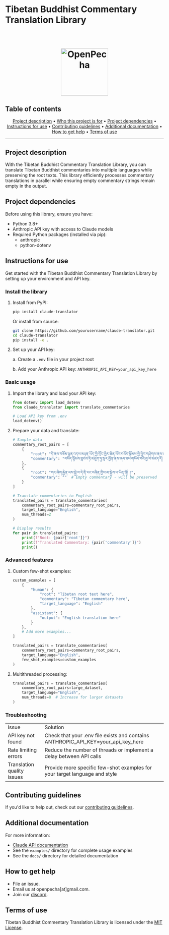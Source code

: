 # Tibetan Buddhist Commentary Translation Library

<h1 align="center">
  <br>
  <a href="https://openpecha.org"><img src="https://avatars.githubusercontent.com/u/82142807?s=400&u=19e108a15566f3a1449bafb03b8dd706a72aebcd&v=4" alt="OpenPecha" width="150"></a>
  <br>
</h1>

## Table of contents
<p align="center">
  <a href="#project-description">Project description</a> •
  <a href="#who-this-project-is-for">Who this project is for</a> •
  <a href="#project-dependencies">Project dependencies</a> •
  <a href="#instructions-for-use">Instructions for use</a> •
  <a href="#contributing-guidelines">Contributing guidelines</a> •
  <a href="#additional-documentation">Additional documentation</a> •
  <a href="#how-to-get-help">How to get help</a> •
  <a href="#terms-of-use">Terms of use</a>
</p>
<hr>

## Project description

With the Tibetan Buddhist Commentary Translation Library, you can translate Tibetan Buddhist commentaries into multiple languages while preserving the root texts. This library efficiently processes commentary translations in parallel while ensuring empty commentary strings remain empty in the output.



## Project dependencies
Before using this library, ensure you have:
* Python 3.8+
* Anthropic API key with access to Claude models
* Required Python packages (installed via pip):
  * anthropic
  * python-dotenv

## Instructions for use
Get started with the Tibetan Buddhist Commentary Translation Library by setting up your environment and API key.

### Install the library
1. Install from PyPI:

   ```bash
   pip install claude-translator
   ```

   Or install from source:

   ```bash
   git clone https://github.com/yourusername/claude-translator.git
   cd claude-translator
   pip install -e .
   ```

2. Set up your API key:
 
   a. Create a `.env` file in your project root
   
   b. Add your Anthropic API key: `ANTHROPIC_API_KEY=your_api_key_here`

### Basic usage
1. Import the library and load your API key:

   ```python
   from dotenv import load_dotenv
   from claude_translator import translate_commentaries

   # Load API key from .env
   load_dotenv()
   ```

2. Prepare your data and translate:

   ```python
   # Sample data
   commentary_root_pairs = [
       {
           "root": "དེ་ནས་བཅོམ་ལྡན་འདས་མཉན་ཡོད་ཀྱི་གྲོང་ཁྱེར་ཆེན་པོར་བསོད་སྙོམས་ཀྱི་ཕྱིར་གཤེགས་ནས་ཞལ་ཟས་གསོལ་ཏེ་ཟས་ཀྱི་བྱ་བ་མཛད་དེ།",
           "commentary": "བསོད་སྙོམས་བླངས་ཏེ་མཇུག་ཏུ་སླར་བྱོན་ནས་ཞལ་ཟས་གསོལ་བའི་བྱ་བ་མཛད་དོ། །"
       },
       {
           "root": "གང་ཞིག་རྐྱེན་ལས་སྐྱེ་བ་དེ་ནི་རང་བཞིན་གྱིས་མ་སྐྱེས་པ་ཡིན་ནོ། །",
           "commentary": ""  # Empty commentary - will be preserved
       }
   ]

   # Translate commentaries to English
   translated_pairs = translate_commentaries(
       commentary_root_pairs=commentary_root_pairs,
       target_language="English",
       num_threads=2
   )

   # Display results
   for pair in translated_pairs:
       print(f"Root: {pair['root']}")
       print(f"Translated Commentary: {pair['commentary']}")
       print()
   ```

### Advanced features

1. Custom few-shot examples:

   ```python
   custom_examples = [
       {
           "human": {
               "root": "Tibetan root text here",
               "commentary": "Tibetan commentary here",
               "target_language": "English"
           },
           "assistant": {
               "output": "English translation here"
           }
       },
       # Add more examples...
   ]

   translated_pairs = translate_commentaries(
       commentary_root_pairs=commentary_root_pairs,
       target_language="English",
       few_shot_examples=custom_examples
   )
   ```

2. Multithreaded processing:

   ```python
   translated_pairs = translate_commentaries(
       commentary_root_pairs=large_dataset,
       target_language="English",
       num_threads=8  # Increase for larger datasets
   )
   ```

### Troubleshooting

<table>
  <tr>
   <td>
    Issue
   </td>
   <td>
    Solution
   </td>
  </tr>
  <tr>
   <td>
    API key not found
   </td>
   <td>
    Check that your .env file exists and contains ANTHROPIC_API_KEY=your_api_key_here
   </td>
  </tr>
  <tr>
   <td>
    Rate limiting errors
   </td>
   <td>
    Reduce the number of threads or implement a delay between API calls
   </td>
  </tr>
  <tr>
   <td>
    Translation quality issues
   </td>
   <td>
    Provide more specific few-shot examples for your target language and style
   </td>
  </tr>
</table>

## Contributing guidelines
If you'd like to help out, check out our [contributing guidelines](/CONTRIBUTING.md).

## Additional documentation

For more information:
* [Claude API documentation](https://docs.anthropic.com/claude/reference/getting-started-with-the-api)
* See the `examples/` directory for complete usage examples
* See the `docs/` directory for detailed documentation

## How to get help
* File an issue.
* Email us at openpecha[at]gmail.com.
* Join our [discord](https://discord.com/invite/7GFpPFSTeA).

## Terms of use
Tibetan Buddhist Commentary Translation Library is licensed under the [MIT License](/LICENSE.md).
